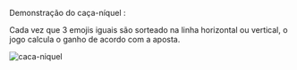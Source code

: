 Demonstração do caça-níquel : 


Cada vez que 3 emojis iguais são sorteado na linha horizontal ou vertical, o jogo calcula o ganho de acordo com a aposta. 

![caca-niquel](https://github.com/santosUlisses/caca-niquel/assets/126725298/1090df34-a979-4c5e-b4ef-fdb445583471)
